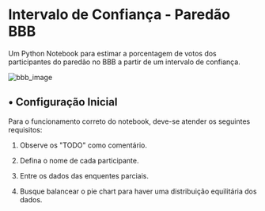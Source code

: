 # Intervalo de Confiança - Paredão BBB

Um Python Notebook para estimar a porcentagem de votos dos participantes do paredão no BBB a partir de um intervalo de confiança.

![bbb_image](https://uploads.metropoles.com/wp-content/uploads/2022/01/20115712/BBB22-4-600x400.jpg)

## • Configuração Inicial

Para o funcionamento correto do notebook, deve-se atender os seguintes requisitos:

1. Observe os "TODO" como comentário.

2. Defina o nome de cada participante.

3. Entre os dados das enquentes parciais.

4. Busque balancear o pie chart para haver uma distribuição equilitária dos dados.
